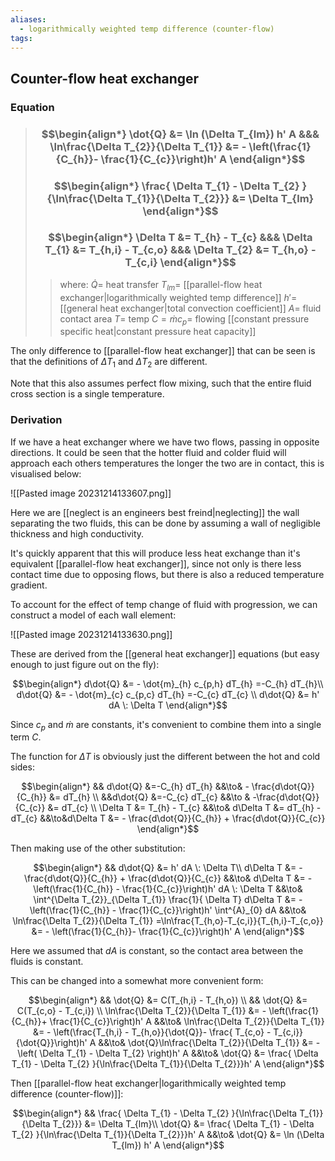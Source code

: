 ```yaml
---
aliases:
  - logarithmically weighted temp difference (counter-flow)
tags:
---
```


## Counter-flow heat exchanger
### Equation

> ### $$\begin{align*} \dot{Q}  &=  \ln (\Delta T_{lm}) h' A &&&  \ln\frac{\Delta T_{2}}{\Delta T_{1}}  &= - \left(\frac{1}{C_{h}}- \frac{1}{C_{c}}\right)h' A \end{align*}$$
> ### $$\begin{align*} \frac{  \Delta T_{1} - \Delta T_{2}   }{\ln\frac{\Delta T_{1}}{\Delta T_{2}}} &= \Delta T_{lm}   \end{align*}$$
> ### $$\begin{align*} \Delta T &= T_{h} - T_{c}  &&& \Delta T_{1} &= T_{h,i} - T_{c,o}  &&&  \Delta T_{2} &= T_{h,o} - T_{c,i}  \end{align*}$$
>> where:
>> $\dot{Q}=$ heat transfer
>> $T_{lm}=$ [[parallel-flow heat exchanger|logarithmically weighted temp difference]]
>> $h'=$ [[general heat exchanger|total convection coefficient]]
>> $A=$ fluid contact area
>> $T=$ temp
>> $C=\dot{m}c_{p}=$ flowing [[constant pressure specific heat|constant pressure heat capacity]]

The only difference to [[parallel-flow heat exchanger]] that can be seen is that the definitions of $\Delta T_{1}$ and $\Delta T_{2}$ are different.

Note that this also assumes perfect flow mixing, such that the entire fluid cross section is a single temperature.

### Derivation

If we have a heat exchanger where we have two flows, passing in opposite directions. It could be seen that the hotter fluid and colder fluid will approach each others temperatures the longer the two are in contact, this is visualised below:

![[Pasted image 20231214133607.png]]

Here we are [[neglect is an engineers best freind|neglecting]] the wall separating the two fluids, this can be done by assuming a wall of negligible thickness and high conductivity.

It's quickly apparent that this will produce less heat exchange than it's equivalent [[parallel-flow heat exchanger]], since not only is there less contact time due to opposing flows, but there is also a reduced temperature gradient.

To account for the effect of temp change of fluid with progression, we can construct a model of each wall element:

![[Pasted image 20231214133630.png]]

These are derived from the [[general heat exchanger]] equations (but easy enough to just figure out on the fly):

$$\begin{align*}
d\dot{Q} &= - \dot{m}_{h} c_{p,h} dT_{h} =-C_{h} dT_{h}\\
d\dot{Q} &= - \dot{m}_{c} c_{p,c} dT_{h} =-C_{c} dT_{c} \\
d\dot{Q} &= h' dA \: \Delta T
\end{align*}$$

Since $c_{p}$ and $\dot{m}$ are constants, it's convenient to combine them into a single term $C$.

The function for $\Delta T$ is obviously just the different between the hot and cold sides:

$$\begin{align*}
&& d\dot{Q} &=-C_{h} dT_{h} &&\to& - \frac{d\dot{Q}}{C_{h}} &= dT_{h} \\
&&d\dot{Q} &=-C_{c} dT_{c} &&\to & -\frac{d\dot{Q}}{C_{c}} &= dT_{c} \\
\Delta T &= T_{h} - T_{c} &&\to& d\Delta T &= dT_{h} - dT_{c}  &&\to&d\Delta T &= - \frac{d\dot{Q}}{C_{h}} + \frac{d\dot{Q}}{C_{c}}
\end{align*}$$

Then making use of the other substitution:

$$\begin{align*}
&& d\dot{Q} &= h' dA \: \Delta T\\
d\Delta T &= - \frac{d\dot{Q}}{C_{h}} + \frac{d\dot{Q}}{C_{c}} &&\to&  d\Delta T &= - \left(\frac{1}{C_{h}} - \frac{1}{C_{c}}\right)h' dA \: \Delta T 
 &&\to& \int^{\Delta T_{2}}_{\Delta T_{1}} \frac{1}{ \Delta T} d\Delta T &= - \left(\frac{1}{C_{h}} - \frac{1}{C_{c}}\right)h' \int^{A}_{0} dA 
  &&\to& \ln\frac{\Delta T_{2}}{\Delta T_{1}}  =\ln\frac{T_{h,o}-T_{c,i}}{T_{h,i}-T_{c,o}} &= - \left(\frac{1}{C_{h}}- \frac{1}{C_{c}}\right)h' A
\end{align*}$$

Here we assumed that $dA$ is constant, so the contact area between the fluids is constant.

This can be changed into a somewhat more convenient form:

$$\begin{align*}
&& \dot{Q} &= C(T_{h,i} - T_{h,o}) \\
&& \dot{Q} &= C(T_{c,o} - T_{c,i}) \\
\ln\frac{\Delta T_{2}}{\Delta T_{1}}  &= - \left(\frac{1}{C_{h}}+ \frac{1}{C_{c}}\right)h' A &&\to&  
\ln\frac{\Delta T_{2}}{\Delta T_{1}}  &= - \left(\frac{T_{h,i} - T_{h,o}}{\dot{Q}}- \frac{ T_{c,o} - T_{c,i}}{\dot{Q}}\right)h' A  &&\to&  
\dot{Q}\ln\frac{\Delta T_{2}}{\Delta T_{1}}  &= - \left(  \Delta T_{1} - \Delta T_{2}  \right)h' A   &&\to&  
\dot{Q}  &=   \frac{  \Delta T_{1} - \Delta T_{2}   }{\ln\frac{\Delta T_{1}}{\Delta T_{2}}}h' A  
\end{align*}$$

Then [[parallel-flow heat exchanger|logarithmically weighted temp difference (counter-flow)]]:

$$\begin{align*}
&&  \frac{  \Delta T_{1} - \Delta T_{2}   }{\ln\frac{\Delta T_{1}}{\Delta T_{2}}} &= \Delta T_{lm}\\
\dot{Q}  &=   \frac{  \Delta T_{1} - \Delta T_{2}   }{\ln\frac{\Delta T_{1}}{\Delta T_{2}}}h' A   &&\to& \dot{Q}  &=  \ln (\Delta T_{lm}) h' A
\end{align*}$$




